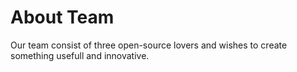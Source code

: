 # About Team

Our team consist of three open-source lovers and wishes to create something usefull and innovative.